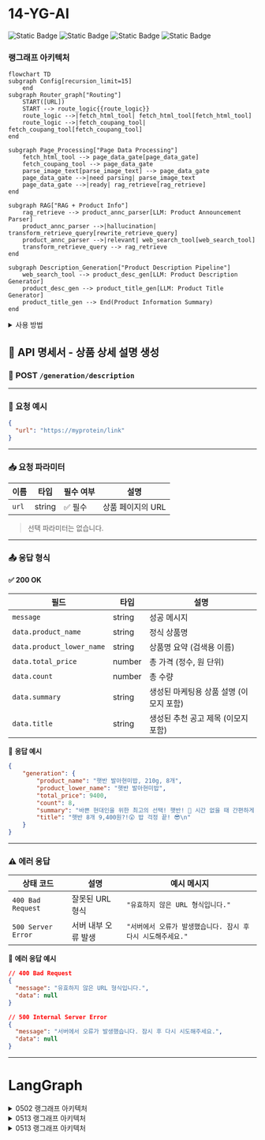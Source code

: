 # 14-YG-AI
<p>
    <img alt="Static Badge" src="https://img.shields.io/badge/python-3.11-blue?style=flat&logo=python&logoColor=white">
    <img alt="Static Badge" src="https://img.shields.io/badge/fastapi-gray?style=flat&logo=fastapi&logoColor=white">
    <img alt="Static Badge" src="https://img.shields.io/badge/langchain-black?style=flat&logo=langchain&logoColor=white">
    <img alt="Static Badge" src="https://img.shields.io/badge/langsmith-black?style=flat&logo=langsmith&logoColor=white">
</p>

### 랭그래프 아키텍처
```mermaid
flowchart TD
subgraph Config[recursion_limit=15]
    end
subgraph Router_graph["Routing"]
    START([URL])
    START --> route_logic{{route_logic}}
    route_logic -->|fetch_html_tool| fetch_html_tool[fetch_html_tool]
    route_logic -->|fetch_coupang_tool| fetch_coupang_tool[fetch_coupang_tool]
end

subgraph Page_Processing["Page Data Processing"]
    fetch_html_tool --> page_data_gate[page_data_gate]
    fetch_coupang_tool --> page_data_gate
    parse_image_text[parse_image_text] --> page_data_gate
    page_data_gate -->|need parsing| parse_image_text
    page_data_gate -->|ready| rag_retrieve[rag_retrieve]
end

subgraph RAG["RAG + Product Info"]
    rag_retrieve --> product_annc_parser[LLM: Product Announcement Parser]
    product_annc_parser -->|hallucination| transform_retrieve_query[rewrite_retrieve_query]
    product_annc_parser -->|relevant| web_search_tool[web_search_tool]
    transform_retrieve_query --> rag_retrieve
end

subgraph Description_Generation["Product Description Pipeline"]
    web_search_tool --> product_desc_gen[LLM: Product Description Generator]
    product_desc_gen --> product_title_gen[LLM: Product Title Generator]
    product_title_gen --> End(Product Information Summary)
end
```

<details>
<summary>사용 방법</summary>

> 0. .env(env_sample) 및 gcp api key(.json) 필요

> 1. python3 -m venv venv

> 2. mac: source venv/bin/activate / win(powershell): venv/Scripts/Activate.ps1

> 3. pip install --upgrade pip (생략 가능)

> 4. pip install -r requirements.txt

> 5. python app.py
</details>

## 📘 API 명세서 - 상품 상세 설명 생성

### 🔗 **POST** `/generation/description`

---

### 📌 요청 예시
```json
{
  "url": "https://myprotein/link"
}
```

---

### 📥 요청 파라미터

| 이름       | 타입    | 필수 여부 | 설명                            |
|------------|---------|-----------|---------------------------------|
| `url`      | string  | ✅ 필수   | 상품 페이지의 URL               |

> 선택 파라미터는 없습니다.

---

### 📤 응답 형식

#### ✅ 200 OK

| 필드                       | 타입     | 설명                                                       |
|----------------------------|----------|------------------------------------------------------------|
| `message`                  | string   | 성공 메시지                                                |
| `data.product_name`        | string   | 정식 상품명                                                |
| `data.product_lower_name`  | string   | 상품명 요약 (검색용 이름)                                 |
| `data.total_price`         | number   | 총 가격 (정수, 원 단위)                                   |
| `data.count`               | number   | 총 수량                                                    |
| `data.summary`             | string   | 생성된 마케팅용 상품 설명 (이모지 포함)                  |
| `data.title`             | string   | 생성된 추천 공고 제목 (이모지 포함)                  |

📌 **응답 예시**
```json
{
    "generation": {
        "product_name": "햇반 발아현미밥, 210g, 8개",
        "product_lower_name": "햇반 발아현미밥",
        "total_price": 9400,
        "count": 8,
        "summary": "바쁜 현대인을 위한 최고의 선택! 햇반! 🍚 시간 없을 때 간편하게 즐기는 영양 만점 즉석밥! ✨\n\n특수 용기 포장으로 산소와 수분 차단!  🛡️ 방부제 없이도 안전하고 건강하게    즐길 수 있어요! 😊  찬밥, 따뜻한 밥,  취향 따라 골라 먹는 재미까지!  🍚🧊\n\n\n<br/>\n<br/>\n",
        "title": "햇반 8개 9,400원?!😲 밥 걱정 끝! 😎\n"
    }
}
```

---

### ⚠️ 에러 응답

| 상태 코드         | 설명                          | 예시 메시지                                |
|------------------|-------------------------------|--------------------------------------------|
| `400 Bad Request`| 잘못된 URL 형식                | `"유효하지 않은 URL 형식입니다."`          |
| `500 Server Error`| 서버 내부 오류 발생           | `"서버에서 오류가 발생했습니다. 잠시 후 다시 시도해주세요."` |

📌 **에러 응답 예시**
```json
// 400 Bad Request
{
  "message": "유효하지 않은 URL 형식입니다.",
  "data": null
}

// 500 Internal Server Error
{
  "message": "서버에서 오류가 발생했습니다. 잠시 후 다시 시도해주세요.",
  "data": null
}
```
---
# LangGraph
<details><summary>0502 랭그래프 아키텍처</summary>

```mermaid
flowchart TD
subgraph Config[recursion_limit=15]
    end
subgraph Router_graph["Routing"]
    Start(URL) --> Router[/Router/]
    Router --> fetch_html_tool
    Router --> vision_model_parser
end
    direction TB
    hallucination_check1[hallucination_check: Groundedness Evaluator]
    hallucination_check2[hallucination_check: Groundedness Evaluator]
    fetch_html_tool --> clean_html
	vision_model_parser --> split_text
	clean_html --> split_text

subgraph RAG["RAG Pipeline"]
direction TB
    split_text([split_text])
    embed_texts([embed_texts])
    vector_search([vector_search])
    split_text --> embed_texts
    embed_texts --> vector_search
    vector_search --> LLM1(LLM: Product Announcement Parser)
end
    
    
    LLM1 --> hallucination_check1
    hallucination_check1 -->|불만족: rewirte_retrieve_query| vector_search
    hallucination_check1 -->|만족: JSON| web_search
    web_search --> LLM2(LLM: Product Description Generator)
    LLM2 --> hallucination_check2
    hallucination_check2 -->|만족| End(Product Information Summary)
    hallucination_check2 -->|불만족: rewrite_websearch_query| web_search
```

</details>

<details><summary>0513 랭그래프 아키텍처</summary>
	
```mermaid
flowchart TD
subgraph Config[recursion_limit=15]
    end
subgraph Router_graph["Routing"]
    Start(URL) --> Router[/Router/]
    Router --> fetch_html_tool
    Router --> fetch_coupang_tool
    Router --> parse_image_text
end
    direction TB
    hallucination_check1[hallucination_check: Groundedness Evaluator]
    hallucination_check2[hallucination_check: Groundedness Evaluator]
    fetch_html_tool --> clean_html
    fetch_coupang_tool --> split_text
	parse_image_text --> split_text
	clean_html --> split_text

subgraph RAG["RAG Pipeline"]
direction TB
    split_text([split_text])
    embed_texts([embed_texts])
    vector_search([vector_search])
    split_text --> embed_texts
    embed_texts --> vector_search
    vector_search --> LLM1(LLM: Product Announcement Parser)
end
    
    
    LLM1 -->|JSON| hallucination_check1
    hallucination_check1 -->|불만족: rewirte_retrieve_query| vector_search
    hallucination_check1 -->|만족: JSON| web_search
    web_search --> LLM2(LLM: Product Description Generator)
    LLM2 --> hallucination_check2
    hallucination_check2 -->|만족| at(LLM: Announcement Title Generator)
    hallucination_check2 -->|불만족: rewrite_websearch_query| web_search
    at -->|JSON| End(Product Information Summary)

```

</details>

<details><summary>0513 랭그래프 아키텍처</summary>
	
### 0519 랭그래프 아키텍처
```mermaid
flowchart TD
subgraph Config[recursion_limit=15]
    end
subgraph Router_graph["Routing"]
    START([URL])
    START --> route_logic{{route_logic}}
    route_logic -->|fetch_html_tool| fetch_html_tool[fetch_html_tool]
    route_logic -->|fetch_coupang_tool| fetch_coupang_tool[fetch_coupang_tool]
end

subgraph Page_Processing["Page Data Processing"]
    fetch_html_tool --> page_data_gate[page_data_gate]
    fetch_coupang_tool --> page_data_gate
    parse_image_text[parse_image_text] --> page_data_gate
    page_data_gate -->|need parsing| parse_image_text
    page_data_gate -->|ready| rag_retrieve[rag_retrieve]
end

subgraph RAG["RAG + Product Info"]
    rag_retrieve --> product_annc_parser[LLM: Product Announcement Parser]
    product_annc_parser -->|hallucination| transform_retrieve_query[rewrite_retrieve_query]
    product_annc_parser -->|relevant| web_search_tool[web_search_tool]
    transform_retrieve_query --> rag_retrieve
end

subgraph Description_Generation["Product Description Pipeline"]
    web_search_tool --> product_desc_gen[LLM: Product Description Generator]
    product_desc_gen --> product_title_gen[LLM: Product Title Generator]
    product_title_gen --> End(Product Information Summary)
end

```

</details>
